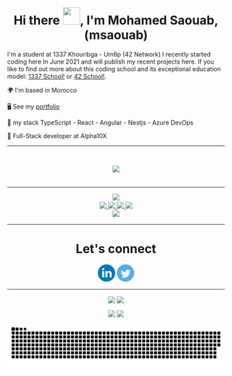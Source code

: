 <h1 align="center">
	Hi there <img src="https://user-images.githubusercontent.com/49567393/149633910-977f6211-103e-4220-b74d-8bf8cd9a896f.gif" width="40" height="40">, I'm Mohamed Saouab, (msaouab)</h1>

<p align="start">
	I'm a student at 1337 Khouribga - Um6p (42 Network) I recently started coding here In June 2021 and will publish my recent projects here. If you 
	like to find out more about this coding school and its exceptional education model: <a href="https://1337.ma/en/" target="_blank">1337 School!</a> or <a href="https://42.fr/en/homepage/" target="_blank">42 School!</a>.
</p>
<p align="start">🌍  I'm based in Morocco</p>
<p align="start">🖥️  See my <a href="https://msaouab.netlify.app/" target="_blank" >portfolio</a></p>
<p align="start">🧠  my stack TypeScript - React - Angular - Nestjs - Azure DevOps</p>
<p align="start">🤝  Full-Stack developer at Alpha10X</p>

---

</br>

<p align="center">
	<img src="https://user-images.githubusercontent.com/49567393/132992023-9715d770-4225-497a-9eea-041e3d037186.gif" /><br><br>
</p>

---

<p align="center" width="100%">
	<a href="https://github.com/msaouab?tab=repositories" target="_blank">
		<img height="205em" src="https://github-profile-summary-cards.vercel.app/api/cards/profile-details?username=msaouab&theme=dark"/>
	</a>
	<br/>
	<a href="https://github.com/msaouab?tab=repositories" target="_blank">
		<img height="210em" src="https://github-profile-summary-cards.vercel.app/api/cards/productive-time?username=msaouab&theme=dark"/>
	</a>
	<a href="https://github.com/msaouab?tab=repositories" target="_blank">
		<img height="210em" src="https://github-profile-summary-cards.vercel.app/api/cards/stats?username=msaouab&theme=dark"/>
	</a>
	<a href="https://github.com/msaouab?tab=repositories" target="_blank">
		<img height="210em" src="https://github-profile-summary-cards.vercel.app/api/cards/most-commit-language?username=msaouab&theme=dark"/>
	</a>
	<a href="https://github.com/msaouab?tab=repositories" target="_blank">
		<img height="210em" src="https://github-profile-summary-cards.vercel.app/api/cards/repos-per-language?username=msaouab&theme=dark"/>
	</a>
	<br/>
	<a href="https://github.com/msaouab?tab=repositories" target="_blank">
		<img height="210em" src="https://github-readme-stats.vercel.app/api/top-langs/?username=msaouab&langs_count=8&layout=compact&theme=dark"/>
	</a>
	<br/>
</p>

---

<h1 align="center">Let's connect</h1>

<p align="center">
	<a href="https://www.linkedin.com/in/msaouab" target="_blank"><img src="/img/linkedin.png" width="40" /></a>
	<a href="https://twitter.com/msaouab" target="_blank"><img src="/img/twitter.png" width="40" /></a>
</p>

---

<div align="center">
	<p align="center">
		<img align="center" src="https://komarev.com/ghpvc/?username=msaouab&color=blue&style=for-the-badge&label=visitors" />
		<img align="center" src="https://img.shields.io/github/followers/msaouab?color=blue&style=for-the-badge" />
	</p>
	<p align="center">
		<img align="center" src="https://img.shields.io/github/stars/msaouab?color=blue&style=for-the-badge" />
		<img align="center" src="https://komarev.com/ghpvc/?username=msaouab&&color=blue&style=for-the-badge">
	</p>

<p align="center">
	<img src="https://github.com/msaouab/msaouab/blob/output/github-contribution-grid-snake-dark.svg?palette=github-dark">
</p>
